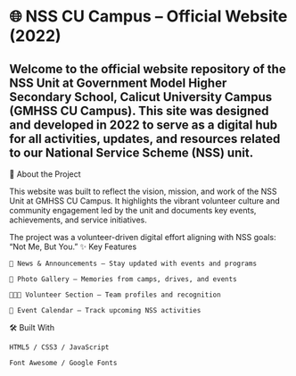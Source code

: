 # 🌐 NSS CU Campus – Official Website (2022)

## Welcome to the official website repository of the NSS Unit at Government Model Higher Secondary School, Calicut University Campus (GMHSS CU Campus). This site was designed and developed in 2022 to serve as a digital hub for all activities, updates, and resources related to our National Service Scheme (NSS) unit.
📌 About the Project

This website was built to reflect the vision, mission, and work of the NSS Unit at GMHSS CU Campus. It highlights the vibrant volunteer culture and community engagement led by the unit and documents key events, achievements, and service initiatives.

The project was a volunteer-driven digital effort aligning with NSS goals: “Not Me, But You.”
✨ Key Features

    📰 News & Announcements – Stay updated with events and programs

    📸 Photo Gallery – Memories from camps, drives, and events

    🧑‍🤝‍🧑 Volunteer Section – Team profiles and recognition

    📅 Event Calendar – Track upcoming NSS activities

🛠️ Built With

    HTML5 / CSS3 / JavaScript

    Font Awesome / Google Fonts
